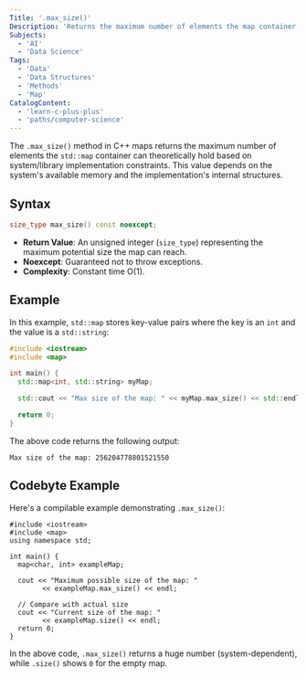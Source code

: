 ```yaml
---
Title: '.max_size()'
Description: 'Returns the maximum number of elements the map container can theoretically hold.'
Subjects:
  - 'AI'
  - 'Data Science'
Tags:
  - 'Data'
  - 'Data Structures'
  - 'Methods'
  - 'Map'
CatalogContent:
  - 'learn-c-plus-plus'
  - 'paths/computer-science'
---
```


The `.max_size()` method in C++ maps returns the maximum number of elements the `std::map` container can theoretically hold based on system/library implementation constraints. This value depends on the system's available memory and the implementation's internal structures.

## Syntax

```cpp
size_type max_size() const noexcept;
```

- **Return Value**: An unsigned integer (`size_type`) representing the maximum potential size the map can reach.
- **Noexcept**: Guaranteed not to throw exceptions.
- **Complexity**: Constant time O(1).

## Example

In this example, `std::map` stores key-value pairs where the key is an `int` and the value is a `std::string`:

```cpp
#include <iostream>
#include <map>

int main() {
  std::map<int, std::string> myMap;

  std::cout << "Max size of the map: " << myMap.max_size() << std::endl;

  return 0;
}
```

The above code returns the following output:

```shell
Max size of the map: 256204778801521550
```

## Codebyte Example

Here's a compilable example demonstrating `.max_size()`:

```codebyte/cpp
#include <iostream>
#include <map>
using namespace std;

int main() {
  map<char, int> exampleMap;

  cout << "Maximum possible size of the map: "
        << exampleMap.max_size() << endl;

  // Compare with actual size
  cout << "Current size of the map: "
        << exampleMap.size() << endl;
  return 0;
}
```

In the above code, `.max_size()` returns a huge number (system-dependent), while `.size()` shows `0` for the empty map.
